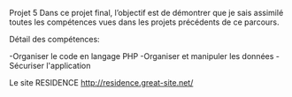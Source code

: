 Projet 5 
Dans ce projet final, l’objectif est de démontrer que je sais assimilé toutes les compétences vues dans les projets précédents de ce parcours. 

Détail des compétences:

-Organiser le code en langage PHP
-Organiser et manipuler les données
-Sécuriser l'application

Le site 
RESIDENCE 
http://residence.great-site.net/
